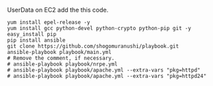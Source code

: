 UserData on EC2 add the this code.

    yum install epel-release -y
    yum install gcc python-devel python-crypto python-pip git -y
    easy_install pip
    pip install ansible
    git clone https://github.com/shogomuranushi/playbook.git
    ansible-playbook playbook/main.yml
    # Remove the comment, if necessary.
    # ansible-playbook playbook/nrpe.yml
    # ansible-playbook playbook/apache.yml --extra-vars "pkg=httpd"
    # ansible-playbook playbook/apache.yml --extra-vars "pkg=httpd24"
